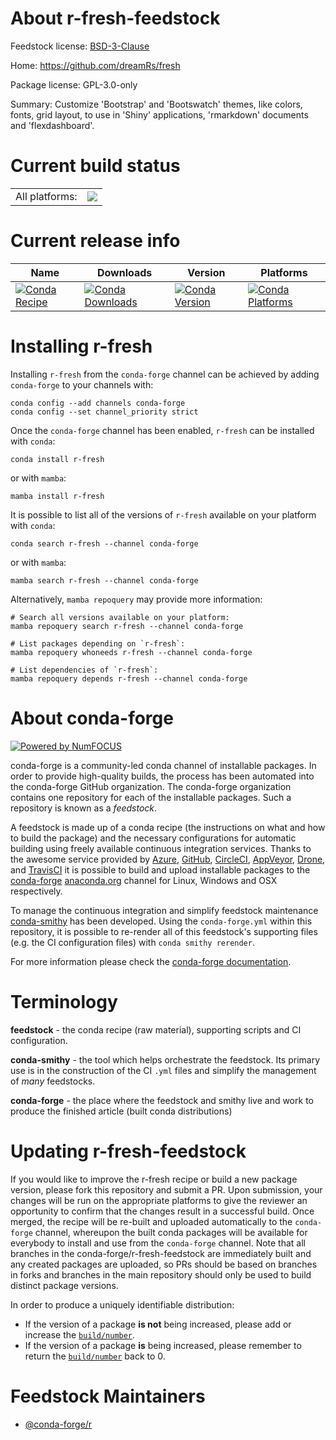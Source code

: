 About r-fresh-feedstock
=======================

Feedstock license: [BSD-3-Clause](https://github.com/conda-forge/r-fresh-feedstock/blob/main/LICENSE.txt)

Home: https://github.com/dreamRs/fresh

Package license: GPL-3.0-only

Summary: Customize 'Bootstrap' and 'Bootswatch' themes, like colors, fonts, grid layout, to use in 'Shiny' applications, 'rmarkdown' documents and 'flexdashboard'.

Current build status
====================


<table><tr><td>All platforms:</td>
    <td>
      <a href="https://dev.azure.com/conda-forge/feedstock-builds/_build/latest?definitionId=12148&branchName=main">
        <img src="https://dev.azure.com/conda-forge/feedstock-builds/_apis/build/status/r-fresh-feedstock?branchName=main">
      </a>
    </td>
  </tr>
</table>

Current release info
====================

| Name | Downloads | Version | Platforms |
| --- | --- | --- | --- |
| [![Conda Recipe](https://img.shields.io/badge/recipe-r--fresh-green.svg)](https://anaconda.org/conda-forge/r-fresh) | [![Conda Downloads](https://img.shields.io/conda/dn/conda-forge/r-fresh.svg)](https://anaconda.org/conda-forge/r-fresh) | [![Conda Version](https://img.shields.io/conda/vn/conda-forge/r-fresh.svg)](https://anaconda.org/conda-forge/r-fresh) | [![Conda Platforms](https://img.shields.io/conda/pn/conda-forge/r-fresh.svg)](https://anaconda.org/conda-forge/r-fresh) |

Installing r-fresh
==================

Installing `r-fresh` from the `conda-forge` channel can be achieved by adding `conda-forge` to your channels with:

```
conda config --add channels conda-forge
conda config --set channel_priority strict
```

Once the `conda-forge` channel has been enabled, `r-fresh` can be installed with `conda`:

```
conda install r-fresh
```

or with `mamba`:

```
mamba install r-fresh
```

It is possible to list all of the versions of `r-fresh` available on your platform with `conda`:

```
conda search r-fresh --channel conda-forge
```

or with `mamba`:

```
mamba search r-fresh --channel conda-forge
```

Alternatively, `mamba repoquery` may provide more information:

```
# Search all versions available on your platform:
mamba repoquery search r-fresh --channel conda-forge

# List packages depending on `r-fresh`:
mamba repoquery whoneeds r-fresh --channel conda-forge

# List dependencies of `r-fresh`:
mamba repoquery depends r-fresh --channel conda-forge
```


About conda-forge
=================

[![Powered by
NumFOCUS](https://img.shields.io/badge/powered%20by-NumFOCUS-orange.svg?style=flat&colorA=E1523D&colorB=007D8A)](https://numfocus.org)

conda-forge is a community-led conda channel of installable packages.
In order to provide high-quality builds, the process has been automated into the
conda-forge GitHub organization. The conda-forge organization contains one repository
for each of the installable packages. Such a repository is known as a *feedstock*.

A feedstock is made up of a conda recipe (the instructions on what and how to build
the package) and the necessary configurations for automatic building using freely
available continuous integration services. Thanks to the awesome service provided by
[Azure](https://azure.microsoft.com/en-us/services/devops/), [GitHub](https://github.com/),
[CircleCI](https://circleci.com/), [AppVeyor](https://www.appveyor.com/),
[Drone](https://cloud.drone.io/welcome), and [TravisCI](https://travis-ci.com/)
it is possible to build and upload installable packages to the
[conda-forge](https://anaconda.org/conda-forge) [anaconda.org](https://anaconda.org/)
channel for Linux, Windows and OSX respectively.

To manage the continuous integration and simplify feedstock maintenance
[conda-smithy](https://github.com/conda-forge/conda-smithy) has been developed.
Using the ``conda-forge.yml`` within this repository, it is possible to re-render all of
this feedstock's supporting files (e.g. the CI configuration files) with ``conda smithy rerender``.

For more information please check the [conda-forge documentation](https://conda-forge.org/docs/).

Terminology
===========

**feedstock** - the conda recipe (raw material), supporting scripts and CI configuration.

**conda-smithy** - the tool which helps orchestrate the feedstock.
                   Its primary use is in the construction of the CI ``.yml`` files
                   and simplify the management of *many* feedstocks.

**conda-forge** - the place where the feedstock and smithy live and work to
                  produce the finished article (built conda distributions)


Updating r-fresh-feedstock
==========================

If you would like to improve the r-fresh recipe or build a new
package version, please fork this repository and submit a PR. Upon submission,
your changes will be run on the appropriate platforms to give the reviewer an
opportunity to confirm that the changes result in a successful build. Once
merged, the recipe will be re-built and uploaded automatically to the
`conda-forge` channel, whereupon the built conda packages will be available for
everybody to install and use from the `conda-forge` channel.
Note that all branches in the conda-forge/r-fresh-feedstock are
immediately built and any created packages are uploaded, so PRs should be based
on branches in forks and branches in the main repository should only be used to
build distinct package versions.

In order to produce a uniquely identifiable distribution:
 * If the version of a package **is not** being increased, please add or increase
   the [``build/number``](https://docs.conda.io/projects/conda-build/en/latest/resources/define-metadata.html#build-number-and-string).
 * If the version of a package **is** being increased, please remember to return
   the [``build/number``](https://docs.conda.io/projects/conda-build/en/latest/resources/define-metadata.html#build-number-and-string)
   back to 0.

Feedstock Maintainers
=====================

* [@conda-forge/r](https://github.com/orgs/conda-forge/teams/r/)

